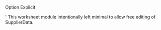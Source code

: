 Option Explicit

' This worksheet module intentionally left minimal to allow free editing of SupplierData.
